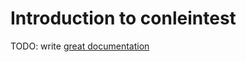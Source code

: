 # Introduction to conleintest

TODO: write [great documentation](http://jacobian.org/writing/what-to-write/)
